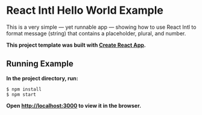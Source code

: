 React Intl Hello World Example
==============================

This is a very simple — yet runnable app — showing how to use React Intl to format message (string) that contains a placeholder, plural, and number.

**This project template was built with [Create React App](https://github.com/facebookincubator/create-react-app).**

## Running Example

**In the project directory, run:**
```
$ npm install
$ npm start
```
**Open [http://localhost:3000](http://localhost:3000) to view it in the browser.**
